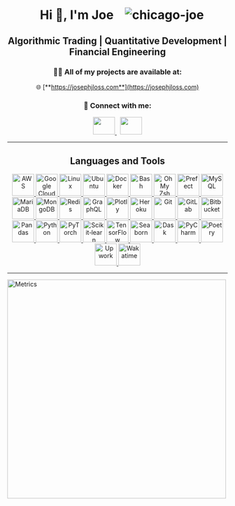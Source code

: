 <h1 align="center">
  &nbsp;&nbsp;
  Hi 👋, I'm Joe
  &nbsp;&nbsp;
  <img src="https://komarev.com/ghpvc/?username=chicago-joe&label=Profile%20views&color=0e75b6&style=flat" alt="chicago-joe" />
</h1>

<h2 align="center">Algorithmic Trading | Quantitative Development | Financial Engineering </h2>

<div align="center">

### 👨‍💻 All of my projects are available at:  
🌐 [**https://josephjloss.com**](https://josephjloss.com)

### 🤝 Connect with me:
<a href="https://linkedin.com/in/josephjloss" target="_blank">
    <img height="40" width="50" src="https://cdn.jsdelivr.net/gh/devicons/devicon@latest/icons/linkedin/linkedin-original.svg" /> 
</a>
&nbsp;
<a href="mailto:connect@josephjloss.com" target="_blank">
<img height="40" width="50" src="https://cdn.simpleicons.org/gmail" />
</a>

</div>

--- 
<h2 align="center">Languages and Tools</h2>
<p align="center">
  <!-- Core Dev & Cloud -->
  <a href="https://aws.amazon.com/" target="_blank" rel="noreferrer">
    <img src="https://cdn.jsdelivr.net/gh/devicons/devicon@latest/icons/amazonwebservices/amazonwebservices-original-wordmark.svg" alt="AWS" width="50" height="50" />
  </a>
  <a href="https://cloud.google.com/" target="_blank" rel="noreferrer">
    <img src="https://www.vectorlogo.zone/logos/google_cloud/google_cloud-icon.svg" alt="Google Cloud" width="50" height="50" />
  </a>
  <a href="https://www.linux.org/" target="_blank" rel="noreferrer">
    <img src="https://cdn.jsdelivr.net/gh/devicons/devicon@latest/icons/linux/linux-original.svg" alt="Linux" width="50" height="50" />
  </a>
  <a href="https://ubuntu.com/" target="_blank" rel="noreferrer">
    <img src="https://cdn.jsdelivr.net/gh/devicons/devicon@latest/icons/ubuntu/ubuntu-original-wordmark.svg" alt="Ubuntu" width="50" height="50" />
  </a>

  <!-- Containers & Orchestration -->
  <a href="https://www.docker.com/" target="_blank" rel="noreferrer">
    <img src="https://cdn.jsdelivr.net/gh/devicons/devicon@latest/icons/docker/docker-original-wordmark.svg" alt="Docker" width="50" height="50" />
  </a>

  <!-- Scripting & Automation -->
  <a href="https://www.gnu.org/software/bash/" target="_blank" rel="noreferrer">
    <img src="https://cdn.jsdelivr.net/gh/devicons/devicon@latest/icons/bash/bash-original.svg" alt="Bash" width="50" height="50" />
  </a>
  <a href="https://ohmyz.sh/" target="_blank" rel="noreferrer">
    <img src="https://cdn.jsdelivr.net/gh/devicons/devicon@latest/icons/ohmyzsh/ohmyzsh-original.svg" alt="Oh My Zsh" width="50" height="50" />
  </a>
  <a href="https://www.prefect.io/" target="_blank" rel="noreferrer">
    <img src="https://worldvectorlogo.com/logos/prefect-1.svg" alt="Prefect" width="50" height="50" />
  </a>

  <!-- Databases & Caching -->
  <a href="https://www.mysql.com/" target="_blank" rel="noreferrer">
    <img src="https://cdn.jsdelivr.net/gh/devicons/devicon@latest/icons/mysql/mysql-original-wordmark.svg" alt="MySQL" width="50" height="50" />
  </a>
  <a href="https://mariadb.org/" target="_blank" rel="noreferrer">
    <img src="https://www.vectorlogo.zone/logos/mariadb/mariadb-icon.svg" alt="MariaDB" width="50" height="50" />
  </a>
  <a href="https://www.mongodb.com/" target="_blank" rel="noreferrer">
    <img src="https://cdn.jsdelivr.net/gh/devicons/devicon@latest/icons/mongodb/mongodb-original-wordmark.svg" alt="MongoDB" width="50" height="50" />
  </a>
  <a href="https://redis.io/" target="_blank" rel="noreferrer">
    <img src="https://cdn.jsdelivr.net/gh/devicons/devicon@latest/icons/redis/redis-original-wordmark.svg" alt="Redis" width="50" height="50" />
  </a>

  <!-- Web & APIs -->
  <a href="https://graphql.org" target="_blank" rel="noreferrer">
    <img src="https://www.vectorlogo.zone/logos/graphql/graphql-icon.svg" alt="GraphQL" width="50" height="50" />
  </a>
  <a href="https://plotly.com/" target="_blank" rel="noreferrer">
    <img src="https://cdn.jsdelivr.net/gh/devicons/devicon@latest/icons/plotly/plotly-original.svg" alt="Plotly" width="50" height="50" />
  </a>
  <a href="https://www.heroku.com/" target="_blank" rel="noreferrer">
    <img src="https://www.vectorlogo.zone/logos/heroku/heroku-icon.svg" alt="Heroku" width="50" height="50" />
  </a>

  <!-- Version Control & CI/CD -->
  <a href="https://git-scm.com/" target="_blank" rel="noreferrer">
    <img src="https://www.vectorlogo.zone/logos/git-scm/git-scm-icon.svg" alt="Git" width="50" height="50" />
  </a>
  <a href="https://about.gitlab.com/" target="_blank" rel="noreferrer">
    <img src="https://www.vectorlogo.zone/logos/gitlab/gitlab-icon.svg" alt="GitLab" width="50" height="50" />
  </a>
  <a href="https://bitbucket.org/" target="_blank" rel="noreferrer">
    <img src="https://cdn.jsdelivr.net/gh/devicons/devicon@latest/icons/bitbucket/bitbucket-original-wordmark.svg" alt="Bitbucket" width="50" height="50" />
  </a>

  <!-- Data Science & ML -->
  <a href="https://pandas.pydata.org/" target="_blank" rel="noreferrer">
    <img src="https://cdn.jsdelivr.net/gh/devicons/devicon@latest/icons/pandas/pandas-original.svg" alt="Pandas" width="50" height="50" />
  </a>
  <a href="https://www.python.org/" target="_blank" rel="noreferrer">
    <img src="https://cdn.jsdelivr.net/gh/devicons/devicon@latest/icons/python/python-original.svg" alt="Python" width="50" height="50" />
  </a>
  <a href="https://pytorch.org/" target="_blank" rel="noreferrer">
    <img src="https://www.vectorlogo.zone/logos/pytorch/pytorch-icon.svg" alt="PyTorch" width="50" height="50" />
  </a>
  <a href="https://scikit-learn.org/" target="_blank" rel="noreferrer">
    <img src="https://upload.wikimedia.org/wikipedia/commons/0/05/Scikit_learn_logo_small.svg" alt="Scikit‑learn" width="50" height="50" />
  </a>
  <a href="https://www.tensorflow.org/" target="_blank" rel="noreferrer">
    <img src="https://www.vectorlogo.zone/logos/tensorflow/tensorflow-icon.svg" alt="TensorFlow" width="50" height="50" />
  </a>
  <a href="https://seaborn.pydata.org/" target="_blank" rel="noreferrer">
    <img src="https://seaborn.pydata.org/_images/logo-mark-lightbg.svg" alt="Seaborn" width="50" height="50" />
  </a>
  <a href="https://www.dask.org/" target="_blank" rel="noreferrer">
    <img src="https://www.vectorlogo.zone/logos/dask/dask-icon.svg" alt="Dask" width="50" height="50" />
  </a>

  <!-- Editors & Packaging -->
  <a href="https://www.jetbrains.com/pycharm/" target="_blank" rel="noreferrer">
    <img src="https://cdn.jsdelivr.net/gh/devicons/devicon@latest/icons/pycharm/pycharm-original.svg" alt="PyCharm" width="50" height="50" />
  </a>
  <a href="https://python-poetry.org/" target="_blank" rel="noreferrer">
    <img src="https://cdn.jsdelivr.net/gh/devicons/devicon@latest/icons/poetry/poetry-original.svg" alt="Poetry" width="50" height="50" />
  </a>

  <!-- Freelance & Productivity -->
  <a href="https://www.upwork.com/" target="_blank" rel="noreferrer">
    <img src="https://worldvectorlogo.com/logos/upwork.svg" alt="Upwork" width="50" height="50" />
  </a>
  <a href="https://wakatime.com/" target="_blank" rel="noreferrer">
    <img src="https://worldvectorlogo.com/logos/wakatime.svg" alt="Wakatime" width="50" height="50" />
  </a>
</p>


<p align="center">
  <!-- Prefect -->
<!--   <img height="32" width="32" src="https://cdn.jsdelivr.net/npm/simple-icons@v14/icons/prefect.svg" alt="Prefect" /> -->
  <!-- Google Cloud -->
<!--   <img height="32" width="32" src="https://cdn.jsdelivr.net/npm/simple-icons@v14/icons/googlecloud.svg" alt="Google Cloud" /> -->
  <!-- UV (slug: uv) -->
<!--   <img height="32" width="32" src="https://cdn.jsdelivr.net/npm/simple-icons@v14/icons/uv.svg" alt="UV" /> -->
  <!-- Wakatime -->
<!--   <img height="32" width="32" src="https://cdn.jsdelivr.net/npm/simple-icons@v14/icons/wakatime.svg" alt="Wakatime" /> -->
  <!-- Upwork -->
<!--   <img height="32" width="32" src="https://cdn.jsdelivr.net/npm/simple-icons@v14/icons/upwork.svg" alt="Upwork" /> -->
  <!-- TOML -->
<!--   <img height="32" width="32" src="https://cdn.jsdelivr.net/npm/simple-icons@v14/icons/toml.svg" alt="TOML" /> -->
  <!-- TensorFlow -->
<!--   <img height="32" width="32" src="https://cdn.jsdelivr.net/npm/simple-icons@v14/icons/tensorflow.svg" alt="TensorFlow" /> -->
  <!-- Dask -->
<!--   <img height="32" width="32" src="https://cdn.jsdelivr.net/npm/simple-icons@v14/icons/dask.svg" alt="Dask" /> -->
  <!-- Neptune -->
<!--   <img height="32" width="32" src="https://cdn.jsdelivr.net/npm/simple-icons@v14/icons/neptune.svg" alt="Neptune" /> -->
  <!-- Grafana -->
<!--   <img height="32" width="32" src="https://cdn.jsdelivr.net/npm/simple-icons@v14/icons/grafana.svg" alt="Grafana" /> -->
  <!-- GitLab -->
<!--   <img height="32" width="32" src="https://cdn.jsdelivr.net/npm/simple-icons@v14/icons/gitlab.svg" alt="GitLab" /> -->
<!-- </p> --> 


<!-- 
<h2 align="center"> <a href="https://aws.amazon.com/amplify/" target="_blank" rel="noreferrer"> <img src="https://docs.amplify.aws/assets/logo-dark.svg" alt="amplify" width="50" height="50"/> </a> <a href="https://aws.amazon.com" target="_blank" rel="noreferrer"> <img src="https://raw.githubusercontent.com/devicons/devicon/master/icons/amazonwebservices/amazonwebservices-original-wordmark.svg" alt="aws" width="50" height="50"/> </a> <a href="https://www.gnu.org/software/bash/" target="_blank" rel="noreferrer"> <img src="https://www.vectorlogo.zone/logos/gnu_bash/gnu_bash-icon.svg" alt="bash" width="50" height="50"/> </a> <a href="https://www.docker.com/" target="_blank" rel="noreferrer"> <img src="https://raw.githubusercontent.com/devicons/devicon/master/icons/docker/docker-original-wordmark.svg" alt="docker" width="50" height="50"/> </a> <a href="https://flask.palletsprojects.com/" target="_blank" rel="noreferrer"> <img src="https://www.vectorlogo.zone/logos/pocoo_flask/pocoo_flask-icon.svg" alt="flask" width="50" height="50"/> </a> <a href="https://git-scm.com/" target="_blank" rel="noreferrer"> <img src="https://www.vectorlogo.zone/logos/git-scm/git-scm-icon.svg" alt="git" width="50" height="50"/> </a> <a href="https://grafana.com" target="_blank" rel="noreferrer"> <img src="https://www.vectorlogo.zone/logos/grafana/grafana-icon.svg" alt="grafana" width="50" height="50"/> </a> <a href="https://graphql.org" target="_blank" rel="noreferrer"> <img src="https://www.vectorlogo.zone/logos/graphql/graphql-icon.svg" alt="graphql" width="50" height="50"/> </a> <a href="https://heroku.com" target="_blank" rel="noreferrer"> <img src="https://www.vectorlogo.zone/logos/heroku/heroku-icon.svg" alt="heroku" width="50" height="50"/> </a> <a href="https://www.linux.org/" target="_blank" rel="noreferrer"> <img src="https://raw.githubusercontent.com/devicons/devicon/master/icons/linux/linux-original.svg" alt="linux" width="50" height="50"/> </a> <a href="https://mariadb.org/" target="_blank" rel="noreferrer"> <img src="https://www.vectorlogo.zone/logos/mariadb/mariadb-icon.svg" alt="mariadb" width="50" height="50"/> </a> <a href="https://www.mysql.com/" target="_blank" rel="noreferrer"> <img src="https://raw.githubusercontent.com/devicons/devicon/master/icons/mysql/mysql-original-wordmark.svg" alt="mysql" width="50" height="50"/> </a> <a href="https://pandas.pydata.org/" target="_blank" rel="noreferrer"> <img src="https://raw.githubusercontent.com/devicons/devicon/2ae2a900d2f041da66e950e4d48052658d850630/icons/pandas/pandas-original.svg" alt="pandas" width="50" height="50"/> </a> <a href="https://www.python.org" target="_blank" rel="noreferrer"> <img src="https://raw.githubusercontent.com/devicons/devicon/master/icons/python/python-original.svg" alt="python" width="50" height="50"/> </a> <a href="https://pytorch.org/" target="_blank" rel="noreferrer"> <img src="https://www.vectorlogo.zone/logos/pytorch/pytorch-icon.svg" alt="pytorch" width="50" height="50"/> </a> <a href="https://scikit-learn.org/" target="_blank" rel="noreferrer"> <img src="https://upload.wikimedia.org/wikipedia/commons/0/05/Scikit_learn_logo_small.svg" alt="scikit_learn" width="50" height="50"/> </a> <a href="https://seaborn.pydata.org/" target="_blank" rel="noreferrer"> <img src="https://seaborn.pydata.org/_images/logo-mark-lightbg.svg" alt="seaborn" width="50" height="50"/> </a> <a href="https://www.sqlite.org/" target="_blank" rel="noreferrer"> <img src="https://www.vectorlogo.zone/logos/sqlite/sqlite-icon.svg" alt="sqlite" width="50" height="50"/> </a> <a href="https://www.tensorflow.org" target="_blank" rel="noreferrer"> <img src="https://www.vectorlogo.zone/logos/tensorflow/tensorflow-icon.svg" alt="tensorflow" width="50" height="50"/> </a> </h2>
-->

---

<p align="left">
  <picture>
    <img
      src="https://raw.githubusercontent.com/chicago-joe/chicago-joe/metrics-renders/github-metrics.svg"
      alt="Metrics"
      width="500"
    />
  </picture>
</p>
